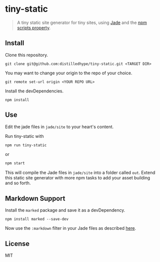# tiny-static

> A tiny static site generator for tiny sites, using [Jade](http://jade-lang.com) and
the [npm scripts property](https://docs.npmjs.com/misc/scripts).

## Install

Clone this repository.

```
git clone git@github.com:distilledhype/tiny-static.git <TARGET DIR>
```

You may want to change your origin to the repo of your choice.

```
git remote set-url origin <YOUR REPO URL>
```

Install the devDependencies.

```
npm install
```

## Use

Edit the jade files in `jade/site` to your heart's content.

Run tiny-static with

```sh
npm run tiny-static
```

or

```sh
npm start
```

This will compile the Jade files in `jade/site` into a folder called `out`.
Extend this static site generator with more npm tasks to add your asset building and so forth.

## Markdown Support

Install the `marked` package and save it as a devDependency.

```
npm install marked --save-dev
```

Now use the `:markdown` filter in your Jade files as described
[here](http://jade-lang.com/reference/filters/).

## License
MIT
